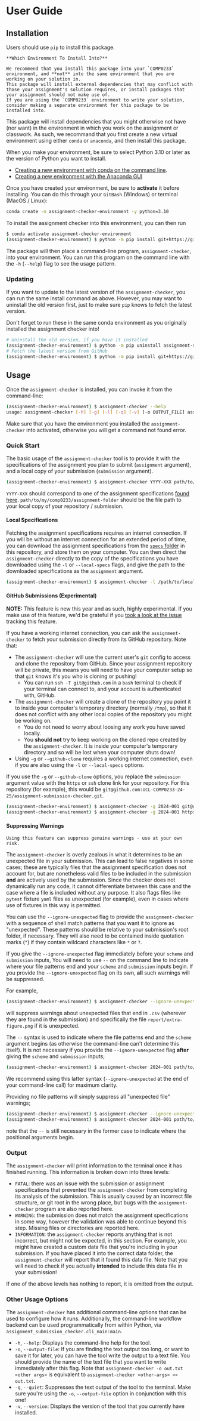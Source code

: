 # User Guide

[assignment-specs-readme]: https://github.com/UCL-COMP0233-24-25/assignment-submission-checker/blob/main/specs/README.md
[github-clone-feature-issue]: https://github.com/UCL-COMP0233-24-25/assignment-submission-checker/issues/3

## Installation

Users should use `pip` to install this package.

```{tip}
**Which Environment To Install Into?**

We recommend that you install this package into your `COMP0233` environment, and **not** into the same environment that you are working on your solution in.
This package will install external dependencies that may conflict with those your assignment's solution requires, or install packages that your assignment should not make use of.
If you are using the `COMP0233` environment to write your solution, consider making a separate environment for this package to be installed into.
```

This package will install dependencies that you might otherwise not have (nor want) in the environment in which you work on the assignment or classwork.
As such, we recommand that you first create a new virtual environment using either `conda` or `anaconda`, and then install this package.

When you make your environment, be sure to select Python 3.10 or later as the version of Python you want to install.

- [Creating a new environment with conda on the command line](https://conda.io/projects/conda/en/latest/user-guide/tasks/manage-environments.html#creating-an-environment-with-commands).
- [Creating a new environment with the Anaconda GUI](https://docs.anaconda.com/free/navigator/tutorials/manage-environments/#creating-a-new-environment)

Once you have created your environment, be sure to **activate** it before installing.
You can do this through your `GitBash` (Windows) or terminal (MacOS / Linux):

```bash
conda create -n assignment-checker-environment -y python=3.10
```

To install the assignment checker into this environment, you can then run

```bash
$ conda activate assignment-checker-environment
(assignment-checker-environment) $ python -m pip install git+https://github.com/UCL-COMP0233-24-25/assignment-submission-checker
```

The package will then place a command-line program, `assignment-checker`, into your environment.
You can run this program on the command line with the `-h` (`--help`) flag to see the usage pattern.

### Updating

If you want to update to the latest version of the `assignment-checker`, you can run the same install command as above.
However, you may want to uninstall the old version first, just to make sure `pip` knows to fetch the latest version.

Don't forget to run these in the same conda environment as you originally installed the assignment checker into!

```bash
# Uninstall the old version, if you have it installed
(assignment-checker-environment) $ python -m pip uninstall assignment-submission-checker
# Fetch the latest version from GitHub
(assignment-checker-environment) $ python -m pip install git+https://github.com/UCL-COMP0233-24-25/assignment-submission-checker
```

## Usage

Once the `assignment-checker` is installed, you can invoke it from the command-line:

```bash
(assignment-checker-environment) $ assignment-checker --help
usage: assignment-checker [-h] [-g] [-l] [-q] [-v] [-o OUTPUT_FILE] assignment submission [--ignore-unexpected [PATTERNS ...]]
```

Make sure that you have the environment you installed the `assignment-checker` into activated, otherwise you will get a command not found error.

### Quick Start

The basic usage of the `assignment-checker` tool is to provide it with the specifications of the assignment you plan to submit (`assignment` argument), and a local copy of your submission (`submission` argument).

```bash
(assignment-checker-environment) $ assignment-checker YYYY-XXX path/to/my/comp0233/assignment-folder
```

`YYYY-XXX` should correspond to one of the assignment specifications [found here][assignment-specs-readme]. `path/to/my/comp0233/assignment-folder` should be the file path to your local copy of your repository / submission.

#### Local Specifications

Fetching the assignment specifications requires an internet connection.
If you will be without an internet connection for an extended period of time, you can download the assignment specifications from the [`specs` folder][assignment-specs-readme] in this repository, and store them on your computer.
You can then direct the `assignment-checker` directly to the copy of the specifications you have downloaded using the `-l` or `--local-specs` flags, and give the path to the downloaded specifications as the `assignment` argument.

```bash
(assignment-checker-environment) $ assignment-checker -l /path/to/local/specs/YYYY-XXX.json path/to/my/comp0233/assignment-folder
```

#### GitHub Submissions (Experimental)

**NOTE:** This feature is new this year and as such, highly experimental.
If you make use of this feature, we'd be grateful if you [took a look at the issue][github-clone-feature-issue] tracking this feature.

If you have a working internet connection, you can ask the `assignment-checker` to fetch your submission directly from its GitHub repository.
Note that:

- The `assignment-checker` will use the current user's `git` config to access and clone the repository from GitHub. Since your assignment repository will be private, this means you will need to have your computer setup so that `git` knows it's you who is cloning or pushing!
  - You can run `ssh -T git@github.com` in a `bash` terminal to check if your terminal can connect to, and your account is authenticated with, GitHub.
- The `assignment-checker` will create a clone of the repository you point it to inside your computer's temporary directory (normally `/tmp`), so that it does not conflict with any other local copies of the repository you might be working on.
  - You do not need to worry about loosing any work you have saved locally.
  - You **should not** try to keep working on the cloned repo created by the `assignment-checker`. It is inside your computer's temporary directory and so will be lost when your computer shuts down!
- Using `-g` or `--github-clone` requires a working internet connection, even if you are also using the `-l` or `--local-specs` options.

If you use the `-g` or `--github-clone` options, you replace the `submission` argument value with the `https` or `ssh` clone link for your repository.
For this repository (for example), this would be `git@github.com:UCL-COMP0233-24-25/assignment-submission-checker.git`.

```bash
(assignment-checker-environment) $ assignment-checker -g 2024-001 git@github.com:repo-owner/repo-name.git     # Clone via SSH
(assignment-checker-environment) $ assignment-checker -g 2024-001 https://github.com/repo-owner/repo-name.git # Clone via HTTPS
```

#### Suppressing Warnings

```{danger}
Using this feature can suppress genuine warnings - use at your own risk.
```

The `assignment-checker` is overly zealous in what it determines to be an unexpected file in your submission.
This can lead to false negatives in some cases; these are typically files that the assignment specification does not account for, but are nonetheless valid files to be included in the submission **and** are actively used by the submission.
Since the checker does not dynamically run any code, it cannot differentiate between this case and the case where a file is included without any purpose.
It also flags files like `pytest` fixture `yaml` files as unexpected (for example), even in cases where use of fixtures in this way is permitted.

You can use the `--ignore-unexpected` flag to provide the `assignment-checker` with a sequence of shell match patterns that you want it to ignore as "unexpected".
These patterns should be relative to your submission's root folder, if necessary.
They will also need to be contained inside quotation marks (`"`) if they contain wildcard characters like `*` or `?`.

If you give the `--ignore-unexpected` flag immediately before your `scheme` and `submission` inputs, You will need to use `--` on the command line to indicate where your file patterns end and your `scheme` and `submission` inputs begin.
If you provide the `--ignore-unexpected` flag on its own, **all** such warnings will be suppressed.

For example,

```bash
(assignment-checker-environment) $ assignment-checker --ignore-unexpected '*.csv' report/extra-figure.png -- 2024-001 path/to/my/comp0233/assignment-folder
```

will suppress warnings about unexpected files that end in `.csv` (wherever they are found in the submission) and specifically the file `report/extra-figure.png` if it is unexpected.

The `--` syntax is used to indicate where the file patterns end and the `scheme` argument begins (as otherwise the command-line can't determine this itself).
It is not necessary if you provide the `--ignore-unexpected` flag **after** giving the `scheme` and `submission` inputs;

```bash
(assignment-checker-environment) $ assignment-checker 2024-001 path/to/my/comp0233/assignment-folder --ignore-unexpected '*.csv' report/extra-figure.png
```

We recommend using this latter syntax (`--ignore-unexpected` at the end of your command-line call) for maximum clarity.

Providing no file patterns will simply suppress all "unexpected file" warnings;

```bash
(assignment-checker-environment) $ assignment-checker --ignore-unexpected -- 2024-001 path/to/my/comp0233/assignment-folder
(assignment-checker-environment) $ assignment-checker 2024-001 path/to/my/comp0233/assignment-folder --ignore-unexpected
```

note that the `--` is still necessary in the former case to indicate where the positional arguments begin.

### Output

The `assignment-checker` will print information to the terminal once it has finished running.
This information is broken down into three levels:

- `FATAL`: there was an issue with the submission or assignment specifications that prevented the `assignment-checker` from completing its analysis of the submission. This is usually caused by an incorrect file structure, or git root in the wrong place, but bugs with the `assignment-checker` program are also reported here.
- `WARNING`: the submission does not match the assignment specifications in some way, however the validation was able to continue beyond this step. Missing files or directories are reported here.
- `INFORMATION`: the `assignment-checker` reports anything that is not incorrect, but might not be expected, in this section. For example, you might have created a custom data file that you're including in your submission. If you have placed it into the correct data folder, the `assignment-checker` will report that it found this data file. Note that you will need to check if you actually **intended** to include this data file in your submission!

If one of the above levels has nothing to report, it is omitted from the output.

### Other Usage Options

The `assignment-checker` has additional command-line options that can be used to configure how it runs.
Additionally, the command-line workflow backend can be used programmatically from within Python, via `assignment_submission_checker.cli_main:main`.

- `-h`, `--help`: Displays the command-line help for the tool.
- `-o`, `--output-file`: If you are finding the text output too long, or want to save it for later, you can have the tool write the output to a text file. You should provide the name of the text file that you want to write immediately after this flag. Note that `assignment-checker -o out.txt <other args>` is equivalent to `assignment-checker <other-args> >> out.txt`.
- `-q`, `--quiet`: Suppresses the text output of the tool to the terminal. Make sure you're using the `-o`, `--output-file` option in conjunction with this one!
- `-v`, `--version`: Displays the version of the tool that you currently have installed.
